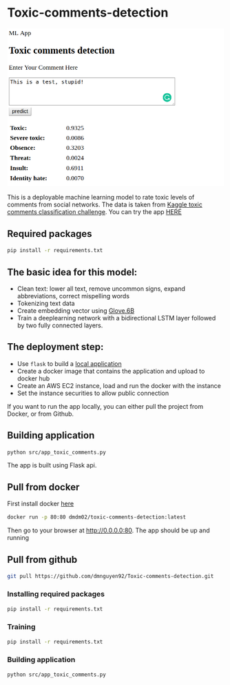 # Toxic-comments-detection

<p align="center">
  <img src="demo_image.png" width="600" title="Demo image">
</p>

This is a deployable machine learning model to rate toxic levels of comments from social networks. The data is taken from [Kaggle toxic comments classification challenge](https://www.kaggle.com/c/jigsaw-toxic-comment-classification-challenge). You can try the app [HERE](34.201.122.22)

## Required packages
```bash
pip install -r requirements.txt
```

## The basic idea for this model:
* Clean text: lower all text, remove uncommon signs, expand abbreviations, correct mispelling words
* Tokenizing text data
* Create embedding vector using [Glove.6B](https://nlp.stanford.edu/projects/glove/)
* Train a deeplearning network with a bidirectional LSTM layer followed by two fully connected layers.

## The deployment step:

* Use `flask` to build a [local application](https://www.analyticsvidhya.com/blog/2017/09/machine-learning-models-as-apis-using-flask/)
* Create a docker image that contains the application and upload to docker hub
* Create an AWS EC2 instance, load and run the docker with the instance
* Set the instance securities to allow public connection

If you want to run the app locally, you can either pull the project from Docker, or from Github.

## Building application
```bash
python src/app_toxic_comments.py
```
The app is built using Flask api.

## Pull from docker
First install docker [here](https://docs.docker.com/install/)

```bash
docker run -p 80:80 dmdm02/toxic-comments-detection:latest
```
Then go to your browser at http://0.0.0.0:80. The app should be up and running

## Pull from github

```bash
git pull https://github.com/dmnguyen92/Toxic-comments-detection.git
```
### Installing required packages

```bash
pip install -r requirements.txt
```
### Training

```bash
pip install -r requirements.txt
```
### Building application

```bash
python src/app_toxic_comments.py
```

